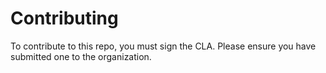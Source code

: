 # Contributing

To contribute to this repo, you must sign the CLA.
Please ensure you have submitted one to the organization.
